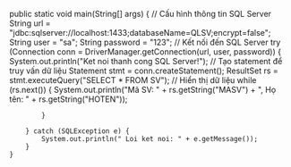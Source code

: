 public static void main(String[] args) {
              // Cấu hình thông tin SQL Server
        String url = "jdbc:sqlserver://localhost:1433;databaseName=QLSV;encrypt=false";
        String user = "sa";
        String password = "123";
        // Kết nối đến SQL Server
        try (Connection conn = DriverManager.getConnection(url, user, password)) {
            System.out.println("Ket noi thanh cong SQL Server!");
            // Tạo statement để truy vấn dữ liệu
            Statement stmt = conn.createStatement();
            ResultSet rs = stmt.executeQuery("SELECT * FROM SV");
            // Hiển thị dữ liệu
            while (rs.next()) {
                System.out.println("Mã SV: " + rs.getString("MASV") + ", Họ tên: " + rs.getString("HOTEN"));

            }

        } catch (SQLException e) {
            System.out.println(" Loi ket noi: " + e.getMessage());
        }
    }
